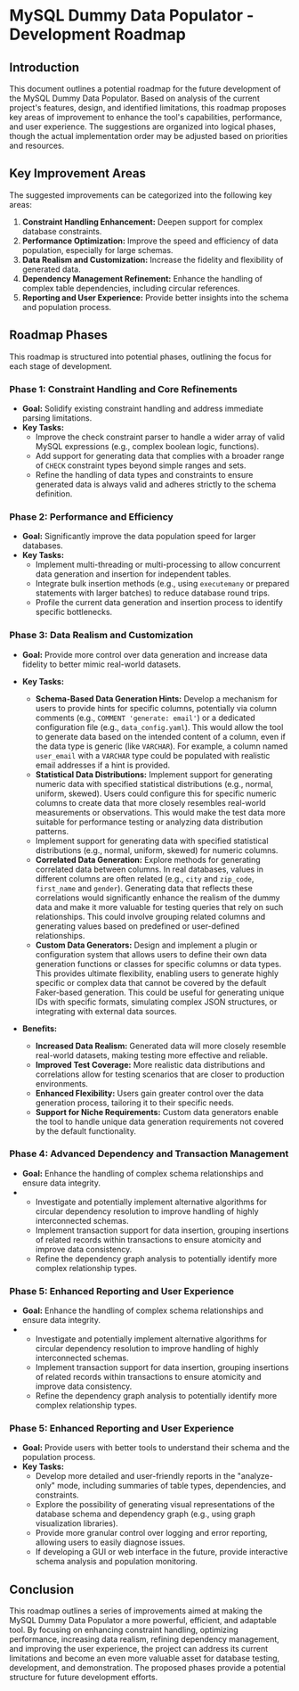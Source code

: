 # MySQL Dummy Data Populator - Development Roadmap

## Introduction

This document outlines a potential roadmap for the future development of the MySQL Dummy Data Populator. Based on analysis of the current project's features, design, and identified limitations, this roadmap proposes key areas of improvement to enhance the tool's capabilities, performance, and user experience. The suggestions are organized into logical phases, though the actual implementation order may be adjusted based on priorities and resources.

## Key Improvement Areas

The suggested improvements can be categorized into the following key areas:

1.  **Constraint Handling Enhancement:** Deepen support for complex database constraints.
2.  **Performance Optimization:** Improve the speed and efficiency of data population, especially for large schemas.
3.  **Data Realism and Customization:** Increase the fidelity and flexibility of generated data.
4.  **Dependency Management Refinement:** Enhance the handling of complex table dependencies, including circular references.
5.  **Reporting and User Experience:** Provide better insights into the schema and population process.

## Roadmap Phases

This roadmap is structured into potential phases, outlining the focus for each stage of development.

### Phase 1: Constraint Handling and Core Refinements

*   **Goal:** Solidify existing constraint handling and address immediate parsing limitations.
*   **Key Tasks:**
    *   Improve the check constraint parser to handle a wider array of valid MySQL expressions (e.g., complex boolean logic, functions).
    *   Add support for generating data that complies with a broader range of `CHECK` constraint types beyond simple ranges and sets.
    *   Refine the handling of data types and constraints to ensure generated data is always valid and adheres strictly to the schema definition.

### Phase 2: Performance and Efficiency

*   **Goal:** Significantly improve the data population speed for larger databases.
*   **Key Tasks:**
    *   Implement multi-threading or multi-processing to allow concurrent data generation and insertion for independent tables.
    *   Integrate bulk insertion methods (e.g., using `executemany` or prepared statements with larger batches) to reduce database round trips.
    *   Profile the current data generation and insertion process to identify specific bottlenecks.

### Phase 3: Data Realism and Customization

*   **Goal:** Provide more control over data generation and increase data fidelity to better mimic real-world datasets.
*   **Key Tasks:**
    *   **Schema-Based Data Generation Hints:** Develop a mechanism for users to provide hints for specific columns, potentially via column comments (e.g., `COMMENT 'generate: email'`) or a dedicated configuration file (e.g., `data_config.yaml`). This would allow the tool to generate data based on the intended content of a column, even if the data type is generic (like `VARCHAR`). For example, a column named `user_email` with a `VARCHAR` type could be populated with realistic email addresses if a hint is provided.
    *   **Statistical Data Distributions:** Implement support for generating numeric data with specified statistical distributions (e.g., normal, uniform, skewed). Users could configure this for specific numeric columns to create data that more closely resembles real-world measurements or observations. This would make the test data more suitable for performance testing or analyzing data distribution patterns.
    *   Implement support for generating data with specified statistical distributions (e.g., normal, uniform, skewed) for numeric columns.
    *   **Correlated Data Generation:** Explore methods for generating correlated data between columns. In real databases, values in different columns are often related (e.g., `city` and `zip_code`, `first_name` and `gender`). Generating data that reflects these correlations would significantly enhance the realism of the dummy data and make it more valuable for testing queries that rely on such relationships. This could involve grouping related columns and generating values based on predefined or user-defined relationships.
    *   **Custom Data Generators:** Design and implement a plugin or configuration system that allows users to define their own data generation functions or classes for specific columns or data types. This provides ultimate flexibility, enabling users to generate highly specific or complex data that cannot be covered by the default Faker-based generation. This could be useful for generating unique IDs with specific formats, simulating complex JSON structures, or integrating with external data sources.

*   **Benefits:**
    *   **Increased Data Realism:** Generated data will more closely resemble real-world datasets, making testing more effective and reliable.
    *   **Improved Test Coverage:** More realistic data distributions and correlations allow for testing scenarios that are closer to production environments.
    *   **Enhanced Flexibility:** Users gain greater control over the data generation process, tailoring it to their specific needs.
    *   **Support for Niche Requirements:** Custom data generators enable the tool to handle unique data generation requirements not covered by the default functionality.

### Phase 4: Advanced Dependency and Transaction Management

*   **Goal:** Enhance the handling of complex schema relationships and ensure data integrity.
*   *   Investigate and potentially implement alternative algorithms for circular dependency resolution to improve handling of highly interconnected schemas.
    *   Implement transaction support for data insertion, grouping insertions of related records within transactions to ensure atomicity and improve data consistency.
    *   Refine the dependency graph analysis to potentially identify more complex relationship types.

### Phase 5: Enhanced Reporting and User Experience

*   **Goal:** Enhance the handling of complex schema relationships and ensure data integrity.
*   *   Investigate and potentially implement alternative algorithms for circular dependency resolution to improve handling of highly interconnected schemas.
    *   Implement transaction support for data insertion, grouping insertions of related records within transactions to ensure atomicity and improve data consistency.
    *   Refine the dependency graph analysis to potentially identify more complex relationship types.

### Phase 5: Enhanced Reporting and User Experience

*   **Goal:** Provide users with better tools to understand their schema and the population process.
*   **Key Tasks:**
    *   Develop more detailed and user-friendly reports in the "analyze-only" mode, including summaries of table types, dependencies, and constraints.
    *   Explore the possibility of generating visual representations of the database schema and dependency graph (e.g., using graph visualization libraries).
    *   Provide more granular control over logging and error reporting, allowing users to easily diagnose issues.
    *   If developing a GUI or web interface in the future, provide interactive schema analysis and population monitoring.

## Conclusion

This roadmap outlines a series of improvements aimed at making the MySQL Dummy Data Populator a more powerful, efficient, and adaptable tool. By focusing on enhancing constraint handling, optimizing performance, increasing data realism, refining dependency management, and improving the user experience, the project can address its current limitations and become an even more valuable asset for database testing, development, and demonstration. The proposed phases provide a potential structure for future development efforts.